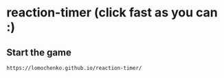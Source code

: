 # reaction-timer (click fast as you can :)

## Start the game
```
https://lomochenko.github.io/reaction-timer/
